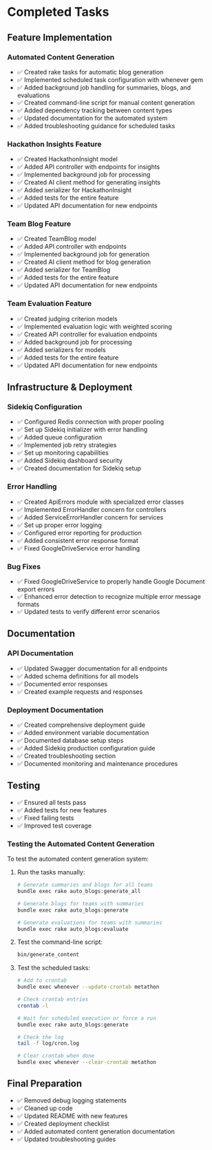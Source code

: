 # Completed Tasks

## Feature Implementation

### Automated Content Generation
- ✅ Created rake tasks for automatic blog generation
- ✅ Implemented scheduled task configuration with whenever gem
- ✅ Added background job handling for summaries, blogs, and evaluations
- ✅ Created command-line script for manual content generation
- ✅ Added dependency tracking between content types
- ✅ Updated documentation for the automated system
- ✅ Added troubleshooting guidance for scheduled tasks

### Hackathon Insights Feature
- ✅ Created HackathonInsight model
- ✅ Added API controller with endpoints for insights
- ✅ Implemented background job for processing
- ✅ Created AI client method for generating insights
- ✅ Added serializer for HackathonInsight
- ✅ Added tests for the entire feature
- ✅ Updated API documentation for new endpoints

### Team Blog Feature
- ✅ Created TeamBlog model
- ✅ Added API controller with endpoints
- ✅ Implemented background job for generation
- ✅ Created AI client method for blog generation
- ✅ Added serializer for TeamBlog
- ✅ Added tests for the entire feature
- ✅ Updated API documentation for new endpoints

### Team Evaluation Feature
- ✅ Created judging criterion models
- ✅ Implemented evaluation logic with weighted scoring
- ✅ Created API controller for evaluation endpoints
- ✅ Added background job for processing
- ✅ Added serializers for models
- ✅ Added tests for the entire feature
- ✅ Updated API documentation for new endpoints

## Infrastructure & Deployment

### Sidekiq Configuration
- ✅ Configured Redis connection with proper pooling
- ✅ Set up Sidekiq initializer with error handling
- ✅ Added queue configuration
- ✅ Implemented job retry strategies
- ✅ Set up monitoring capabilities
- ✅ Added Sidekiq dashboard security
- ✅ Created documentation for Sidekiq setup

### Error Handling
- ✅ Created ApiErrors module with specialized error classes
- ✅ Implemented ErrorHandler concern for controllers
- ✅ Added ServiceErrorHandler concern for services
- ✅ Set up proper error logging
- ✅ Configured error reporting for production
- ✅ Added consistent error response format
- ✅ Fixed GoogleDriveService error handling

### Bug Fixes
- ✅ Fixed GoogleDriveService to properly handle Google Document export errors
- ✅ Enhanced error detection to recognize multiple error message formats
- ✅ Updated tests to verify different error scenarios

## Documentation

### API Documentation
- ✅ Updated Swagger documentation for all endpoints
- ✅ Added schema definitions for all models
- ✅ Documented error responses
- ✅ Created example requests and responses

### Deployment Documentation
- ✅ Created comprehensive deployment guide
- ✅ Added environment variable documentation
- ✅ Documented database setup steps
- ✅ Added Sidekiq production configuration guide
- ✅ Created troubleshooting section
- ✅ Documented monitoring and maintenance procedures

## Testing
- ✅ Ensured all tests pass
- ✅ Added tests for new features
- ✅ Fixed failing tests
- ✅ Improved test coverage

### Testing the Automated Content Generation

To test the automated content generation system:

1. Run the tasks manually:
   ```bash
   # Generate summaries and blogs for all teams
   bundle exec rake auto_blogs:generate_all
   
   # Generate blogs for teams with summaries
   bundle exec rake auto_blogs:generate
   
   # Generate evaluations for teams with summaries
   bundle exec rake auto_blogs:evaluate
   ```

2. Test the command-line script:
   ```bash
   bin/generate_content
   ```

3. Test the scheduled tasks:
   ```bash
   # Add to crontab
   bundle exec whenever --update-crontab metathon
   
   # Check crontab entries
   crontab -l
   
   # Wait for scheduled execution or force a run
   bundle exec rake auto_blogs:generate
   
   # Check the log
   tail -f log/cron.log
   
   # Clear crontab when done
   bundle exec whenever --clear-crontab metathon
   ```

## Final Preparation
- ✅ Removed debug logging statements
- ✅ Cleaned up code
- ✅ Updated README with new features
- ✅ Created deployment checklist
- ✅ Added automated content generation documentation
- ✅ Updated troubleshooting guides